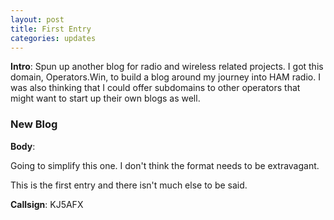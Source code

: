 ```yaml
---
layout: post
title: First Entry
categories: updates
---
```


__Intro__: Spun up another blog for radio and wireless related projects. I got this domain, Operators.Win, to build a blog around my journey into HAM radio. I was also thinking that I could offer subdomains to other operators that might want to start up their own blogs as well.

### New Blog

__Body__:

Going to simplify this one. I don't think the format needs to be extravagant.

This is the first entry and there isn't much else to be said.

__Callsign__: KJ5AFX